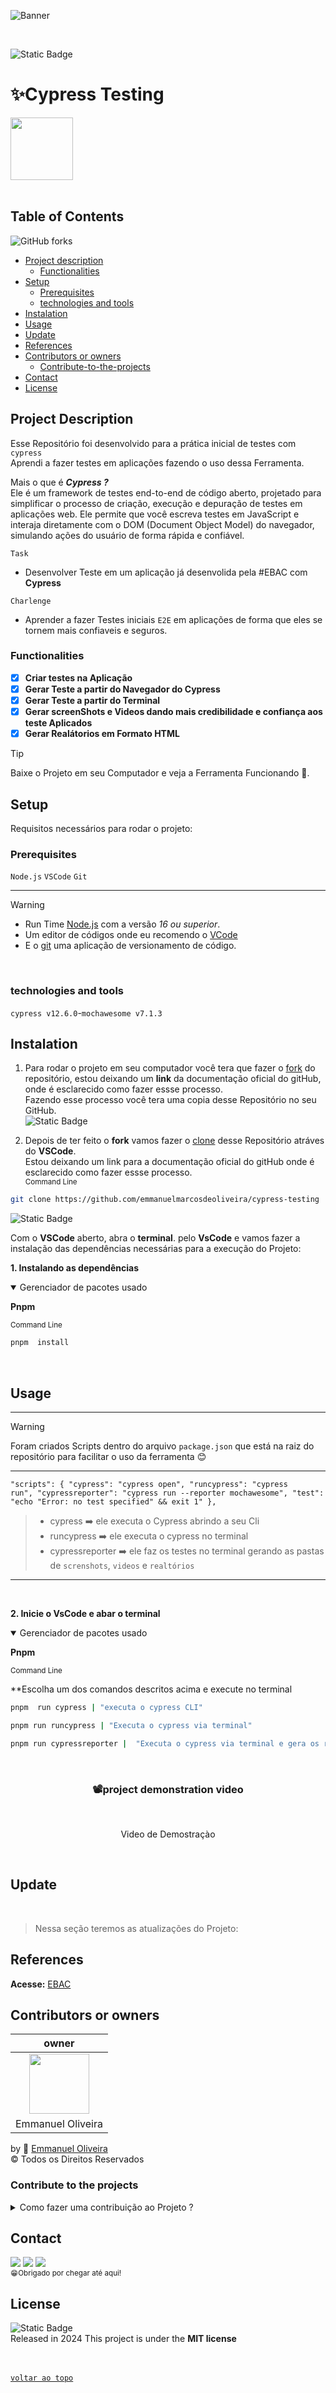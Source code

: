 ![Banner](https://github.com/emmanuelmarcosdeoliveira/servidor-estatico/blob/main/github/emmanuelOliveira.gif)

<br>
<!-- Badge do Projeto -->
<div aling="center">

![Static Badge](https://img.shields.io/badge/--path?style=plastic&logo=cypress&logoColor=%231F878F&logoSize=auto&label=Cypress%20&labelColor=%23fff&color=%231F878F&link=https%3A%2F%2Fwww.cypress.io%2F)

</div>

<!-- Titulo do Projeto -->

# ✨Cypress Testing

<div aling="center">
<!-- Banner do Projeto -->
<img height="100px" src="https://github.com/emmanuelmarcosdeoliveira/servidor-estatico/blob/main/github/cypress.webp" />

</div>

<br>
<!-- Menu -->

## Table of Contents

<!-- Badge de Forks -->

![GitHub forks](https://img.shields.io/github/forks/emmanuelmarcosdeoliveira/contac-list?style=plastic&labelColor=%23000)

- [Project description](#project-description)
  - [Functionalities](#functionalities)
- [Setup](#setup)
  - [Prerequisites](#prerequisites)
  - [technologies and tools](#technologies-and-tools)
- [Instalation](#instalation)
- [Usage](#usage)
- [Update](#update)
- [References](#references)
- [Contributors or owners](#contributors-or-owners)
  - [Contribute-to-the-projects](#contribute-to-the-projects)
- [Contact](#contact)
- [License](#license)

<!-- Descriçào do Projeto -->

## Project Description

Esse Repositório foi desenvolvido para a prática inicial de testes com `cypress`<br>
Aprendi a fazer testes em aplicações fazendo o uso dessa Ferramenta.

Mais o que é **_Cypress ?_**<br>
Ele é um framework de testes end-to-end de código aberto, projetado para simplificar o processo de criação, execução e depuração de testes em aplicações web. Ele permite que você escreva testes em JavaScript e interaja diretamente com o DOM (Document Object Model) do navegador, simulando ações do usuário de forma rápida e confiável.

`Task`

- Desenvolver Teste em um aplicação já desenvolida pela #EBAC com **Cypress**

`Charlenge`

- Aprender a fazer Testes iniciais `E2E` em aplicações de forma que eles se tornem mais confiaveis e seguros.

### Functionalities

- [x] **Criar testes na Aplicação**
- [x] **Gerar Teste a partir do Navegador do Cypress**<br>
- [x] **Gerar Teste a partir do Terminal**<br>
- [x] **Gerar screenShots e Videos dando mais credibilidade e confiança aos teste Aplicados**
- [x] **Gerar Realátorios em Formato HTML**

> [!TIP]
>
> Baixe o Projeto em seu Computador e veja a Ferramenta Funcionando 🚀.

<!-- Setup do Projeto -->

## Setup

Requisitos necessários para rodar o projeto:<br>

<!-- ### Recommended IDE Setup

[VSCode](https://code.visualstudio.com/) + [Volar](https://marketplace.visualstudio.com/items?itemName=Vue.volar) (and disable Vetur) + [TypeScript Vue Plugin (Volar)](https://marketplace.visualstudio.com/items?itemName=Vue.vscode-typescript-vue-plugin). -->

### Prerequisites

>

`Node.js` `VSCode` `Git`

---

> [!WARNING]
>
> - Run Time [Node.js](https://nodejs.org/en/) com a versão _16 ou superior_.<br>
> - Um editor de códigos onde eu recomendo o [VCode](https://code.visualstudio.com/)<br>
> - E o [git](https://git-scm.com/downloads) uma aplicação de versionamento de código.

<br>
<!-- > - Extensão do VSCode [**Live Server**](https://marketplace.visualstudio.com/items?itemName=ritwickdey.LiveServer) -->

### technologies and tools

`cypress v12.6.0`-`mochawesome v7.1.3`

<!-- Bagde dos Repositórios, Node.js Git e Vscode -->
<!-- <img src="https://img.shields.io/badge/Node.js-43853D?style=for-the-badge&logo=node.js&logoColor=white" alt="Node.js"/>
<img src="https://img.shields.io/badge/git-%23F05033.svg?style=for-the-badge&logo=git&logoColor=white" alt="VSCode"/>
<img src="https://img.shields.io/badge/Visual%20Studio%20Code-0078d7.svg?style=for-the-badge&logo=visual-studio-code&logoColor=white"/> -->

## Instalation

1. Para rodar o projeto em seu computador você tera que fazer o [fork](https://docs.github.com/pt/pull-requests/collaborating-with-pull-requests/working-with-forks/fork-a-repo) do repositório, estou deixando um **link** da documentação oficial do gitHub, onde é esclarecido como fazer essse processo.<br>
   Fazendo esse processo você tera uma copia desse Repositório no seu GitHub.
   <br>
   <img alt="Static Badge" src="https://img.shields.io/badge/-path?style=social&logo=git&label=GitHub%20Docs&color=%23000">
   <a href="https://docs.github.com/pt/pull-requests/collaborating-with-pull-requests/working-with-forks/fork-a-repo"></a>

2. Depois de ter feito o **fork** vamos fazer o [clone](https://docs.github.com/pt/repositories/creating-and-managing-repositories/cloning-a-repository) desse Repositório atráves do **VSCode**. </br>
   Estou deixando um link para a documentação oficial do gitHub onde é esclarecido como fazer essse processo.
   <br>
   <sub>Command Line</sub>

```bash
git clone https://github.com/emmanuelmarcosdeoliveira/cypress-testing
```

<img alt="Static Badge" src="https://img.shields.io/badge/-path?style=social&logo=git&label=GitHub%20Docs&color=%23000">
<a href="https://docs.github.com/pt/repositories/creating-and-managing-repositories/cloning-a-repository"></a>

Com o **VSCode** aberto, abra o **terminal**. pelo **VsCode** e vamos fazer a instalação das dependências necessárias para a execução do Projeto:

**1. Instalando as dependências**<br>

 <details open>

<summary>Gerenciador de pacotes usado</summary>

**Pnpm**

</sdetais>

<sub>Command Line</sub>

```bash
pnpm  install
```

<!-- Bagde das Tecnologias-->

<!-- <div align='left'>
<img src="https://img.shields.io/badge/React-20232A?style=for-the-badge&logo=react&logoColor=61DAFB" alt="React"/>
<img src="https://img.shields.io/badge/TypeScript-007ACC?style=for-the-badge&logo=typescript&logoColor=white"/>
<img src="https://img.shields.io/badge/eslint-3A33D1?style=for-the-badge&logo=eslint&logoColor=white"/>
<img src="https://img.shields.io/badge/prettier-1A2C34?style=for-the-badge&logo=prettier&logoColor=F7BA3E"/>
<img src="https://img.shields.io/badge/styled--components-DB7093?style=for-the-badge&logo=styled-components&logoColor=white"/> -->
<br>

## Usage

---

> [!WARNING]
>
> Foram criados Scripts dentro do arquivo `package.json` que está na raiz do repositório para facilitar o uso da ferramenta 😊

---

<code>"scripts": {
"cypress": "cypress open",
"runcypress": "cypress run",
"cypressreporter": "cypress run --reporter mochawesome",
"test": "echo \"Error: no test specified\" && exit 1"
},
</code>

> - cypress ➡️ ele executa o Cypress abrindo a seu Cli
> - runcypress ➡️ ele executa o cypress no terminal
> - cypressreporter ➡️ ele faz os testes no terminal gerando as pastas de `screnshots`, `videos` e `realtórios`

---

  <br>

**2. Inicie o VsCode e abar o terminal**<br>

<details open>

<summary>Gerenciador de pacotes usado</summary>

**Pnpm**

</sdetais>

<sub>Command Line</sub>

\*\*Escolha um dos comandos descritos acima e execute no terminal

```bash
pnpm  run cypress | "executa o cypress CLI"

pnpm run runcypress | "Executa o cypress via terminal"

pnpm run cypressreporter |  "Executa o cypress via terminal e gera os relatórios, videos e screenShot"

```

</br>

 <h3 align="center">📽️project demonstration video</h3>
<br>
<p align="center">Video de Demostraçào</p>

<br>

## Update

<br>

> Nessa seção teremos as atualizações do Projeto:

## References

**Acesse:** [EBAC](https://ebaconline.com.br/)

## Contributors or owners

|                                     owner                                     |
| :---------------------------------------------------------------------------: |
| <img height="96px" src="https://www.github.com/emmanuelmarcosdeoliveira.png"> |
|                               Emmanuel Oliveira                               |

by 💖 [Emmanuel Oliveira](https://www.linkedin.com/feed/?trk=homepage-basic_sign-in-submit)<br>
&copy; Todos os Direitos Reservados

### Contribute to the projects

<details>
<summary>Como fazer uma contribuição ao Projeto ?</summary>
 
 - Familiarize-se com a documentação do projeto, que geralmente inclui guias de instalação.<br>
- Explore o código do projeto para entender sua estrutura e funcionamento.
<br>

**Faça um Fork**

- Crie uma cópia (fork) do repositório original em sua conta do GitHub.<br>

<img alt="Static Badge" src="https://img.shields.io/badge/-path?style=social&logo=git&label=GitHub%20Docs&color=%23000">
<a href="https://docs.github.com/pt/pull-requests/collaborating-with-pull-requests/working-with-forks/fork-a-repo"></a>

**Clone o Repositório**

Isso criará uma cópia local do projeto, onde você poderá fazer suas modificações.

<img alt="Static Badge" src="https://img.shields.io/badge/-path?style=social&logo=git&label=GitHub%20Docs&color=%23000">
<a href="https://docs.github.com/pt/repositories/creating-and-managing-repositories/cloning-a-repository"></a>

**Crie uma Nova Branch:**

- Crie uma nova branch para isolar suas alterações.<br>
- Isso facilita a organização do seu trabalho e a criação de pull requests.<br>

**Faça as Alterações:**

- Crie funcionalidades, mude estilos ou resolva `bugs` que iram contribuir para a melhoria do Projeto.<br>

**Crie um Pull Request:**

- Inclua uma descrição clara das suas alterações e explique como elas resolvem o problema ou melhoram o projeto.<br>
- Solicitação: Envie um pull request para o repositório original, solicitando que suas alterações sejam incorporadas ao projeto.
  <br>

**Revise e Responda a Feedback:**

- Colabore: Os mantenedores do projeto podem solicitar alterações ou fornecer feedback sobre o seu código.

</details>

## Contact

<a href ="https://wa.me/5511968336094"><img src="https://img.shields.io/badge/WhatsApp-25D366?style=for-the-badge&logo=whatsapp&logoColor=white"></a>
<a href = "mailto:oliveira.devfullstack@gmail.com"><img src="https://img.shields.io/badge/-Gmail-%23333?style=for-the-badge&logo=gmail&logoColor=white" target="_blank"></a>
<a href="https://www.linkedin.com/in/oliveira-marcos-emmanuel?lipi=urn%3Ali%3Apage%3Ad_flagship3_profile_view_base_contact_details%3BUetG4s3ZT76Byt3XWdZ2Tg%3D%3D" target="_blank"><img src="https://img.shields.io/badge/-LinkedIn-%230077B5?style=for-the-badge&logo=linkedin&logoColor=white" target="_blank"></a><br>
<sub>😁Obrigado por chegar até aqui!<sub>

## License

![Static Badge](https://img.shields.io/badge/--path?style=plastic&logo=mit&logoSize=auto&label=license%20MIT&labelColor=%23555555&color=%2397CA00)<br>
Released in 2024 This project is under the **MIT license**<br>
<br>
<br>

[`voltar ao topo`](#table-of-contents)
